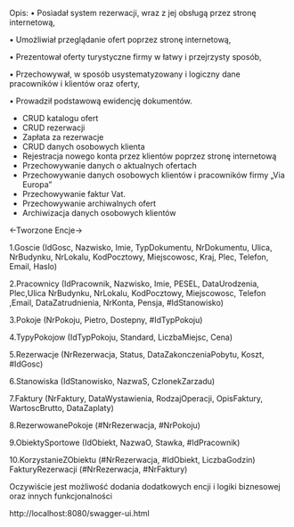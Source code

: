 Opis:
•	Posiadał system rezerwacji, wraz z jej obsługą przez stronę internetową,


•	Umożliwiał przeglądanie ofert poprzez stronę internetową,


•	Prezentował oferty turystyczne firmy w łatwy i przejrzysty sposób,


•	Przechowywał, w sposób usystematyzowany i logiczny dane pracowników i klientów oraz oferty,


•	Prowadził podstawową ewidencję dokumentów.



- CRUD katalogu ofert
- CRUD rezerwacji
- Zapłata za rezerwacje
- CRUD danych  osobowych klienta
- Rejestracja nowego konta przez klientów poprzez stronę internetową
- Przechowywanie danych  o aktualnych ofertach
- Przechowywanie danych osobowych klientów i pracowników firmy „Via Europa”
- Przechowywanie faktur Vat.
- Przechowywanie archiwalnych ofert
- Archiwizacja danych osobowych klientów


<-Tworzone Encje->

1.Goscie (IdGosc, Nazwisko, Imie, TypDokumentu, NrDokumentu, Ulica, NrBudynku,
 NrLokalu, KodPocztowy, Miejscowosc, Kraj, Plec, Telefon, Email, Haslo)

2.Pracownicy (IdPracownik, Nazwisko, Imie, PESEL, DataUrodzenia, Plec,Ulica
NrBudynku, NrLokalu, KodPocztowy, Miejscowosc, Telefon ,Email, DataZatrudnienia, NrKonta, Pensja,  #IdStanowisko)

3.Pokoje (NrPokoju, Pietro, Dostepny, #IdTypPokoju)

4.TypyPokojow (IdTypPokoju, Standard, LiczbaMiejsc, Cena)

5.Rezerwacje (NrRezerwacja, Status,  DataZakonczeniaPobytu, Koszt, #IdGosc)

6.Stanowiska (IdStanowisko, NazwaS, CzlonekZarzadu)

7.Faktury (NrFaktury, DataWystawienia, RodzajOperacji, OpisFaktury, 
 WartoscBrutto, DataZaplaty)

8.RezerwowanePokoje (#NrRezerwacja, #NrPokoju)

9.ObiektySportowe (IdObiekt, NazwaO, Stawka, #IdPracownik)

10.KorzystanieZObiektu (#NrRezerwacja, #IdObiekt, LiczbaGodzin)
	FakturyRezerwacji (#NrRezerwacja, #NrFaktury)

Oczywiście jest możliwość dodania dodatkowych encji i logiki biznesowej oraz innych funkcjonalności

http://localhost:8080/swagger-ui.html


